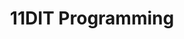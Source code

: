 ---
title: 11DIT Programming
layout: auto_contents
hide_toc: true
categories:
  - first_steps:
    category_name: First steps
    category_items:
      - setup_windows:
        item_name: Set up on Windows
        item_desc: Install VSCode, Python via scoop
        item_icon: /img/setup.svg
        item_page: /classroom/setup-windows
      - setup_macos:
        item_name: Set up on macOS
        item_desc: Install VSCode, Python via Homebrew
        item_icon: /img/setup.svg
        item_page: /classroom/setup-macos
      - setup_linux:
        item_name: Set up on Linux
        item_desc: Install Python via pyenv
        item_icon: /img/setup.svg
        item_page: /classroom/setup-linux
      - glossary:
        item_name: Glossary
        item_icon: /12dtc/programming/img/dictionaries.svg
        item_page: /classroom/glossary
  - basics:
    category_name: Programming basics
    category_items:
      - intro:
        item_name: Intro to Python
        item_desc: Printing, asking for input, and basic maths
        item_icon: img/programming.svg
        item_page: intro
      - next_steps:
        item_name: Next steps
        item_desc: While loops and more maths
        item_icon: img/next-steps.svg
        item_page: next-steps
      - comments:
        item_name: Comments
        item_desc: Document your code for others (and you) to understand
        item_icon: img/comments.svg
        item_page: comments.svg
  - techniques:
    category_name: Programming techniques
    category_items:
      - lists:
        item_name: Intro to lists
        item_desc: Multiple items in one variable
        item_icon: img/lists.svg
        item_page: lists
      - for_loops:
        item_name: For loops
        item_desc: Repeat code for each item in a list
        item_icon: img/loops.svg
        item_page: for-loops
      - functions:
        item_name: Intro to functions
        item_desc: Make blocks of code that you can run any time
        item_icon: img/functions.svg
        item_page: functions
      - mastermind:
        item_name: Mastermind
        item_desc: Make a guessing game
        item_icon: img/password.svg
        item_page: mastermind
  - excellence:
    category_name: Flexibility and robustness
    category_items:
      - tryexcept:
        item_name: Try/Except
        item_desc: Prevent crashes in your code
        item_icon: img/tryexcept.svg
        item_page: tryexcept
      - pep8:
        item_name: PEP-8
        item_desc: Make your code follow industry standard conventions
        item_icon: img/pep8.svg
        item_page: pep8
      - testing:
        item_name: Testing
        item_desc: Make sure your code works properly
        item_icon: img/testing.svg
        item_page: testing
  - assessment:
    category_name: Assessment
    category_items:
      - practice:
        item_name: Practice assessment
        item_desc: One last go before the real deal
        item_icon: /img/practice.svg
        item_page: practice
      - feedback:
        item_name: Practice feedback
        item_desc: Determine your own grade using this schedule
        item_icon: 
        item_page: practice-feedback
      - assessment:
        item_name: Assessment
        item_desc: Create an inventory system for an egg shop
        item_icon: /img/assessment.svg
        item_page: assessment
---